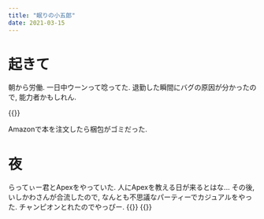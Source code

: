```yaml
---
title: "眠りの小五郎"
date: 2021-03-15
---
```


# 起きて
朝から労働. 一日中ウーンって唸ってた. 退勤した瞬間にバグの原因が分かったので, 能力者かもしれん.

{{<tweet user="dango_bot" id="1371408851119972353">}}

Amazonで本を注文したら梱包がゴミだった.
# 夜
らってぃー君とApexをやっていた. 人にApexを教える日が来るとはな... その後, いしかわさんが合流したので, なんとも不思議なパーティーでカジュアルをやった. チャンピオンとれたのでやっぴー.
{{<tweet user="dango_bot" id="1371476254461886466">}}
{{<tweet user="dango_bot" id="1371475113011408897">}}